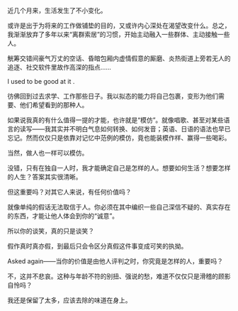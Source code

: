 近几个月来，生活发生了不小变化。

或许是出于为将来的工作做铺垫的目的，又或许内心深处在渴望改变什么。总之，我渐渐放弃了多年以来“离群索居”的习惯，开始主动融入一些群体、主动接触一些人。

觥筹交错间豪气万丈的空话、昏暗包厢内虚情假意的厮磨、炎热街道上旁若无人的追逐、社交软件里故作高深的指点……

I used to be good at it .

彷佛回到过去求学、工作那些日子。我以拟态的能力将自己包裹，变形为他们需要、他们希望看到的那种人。

如果说我真的有什么值得一提的才能，也许就是“模仿”。就像唱歌、甚至对某些语言的读写——我其实并不明白气息如何转换、如何发音；英语、日语的语法也早已忘记。然而仅仅只是依靠对记忆中范例的模仿，竟也能装模作样、赢得一些喝彩。

当然，做人也一样可以模仿。

没错，只有在独自一人时，我才能确定自己是怎样的人。想要如何生活？想要怎样的人生？答案其实很清晰。

但这重要吗？对其它人来说，有任何价值吗？

就像单纯的假话无法取信于人。你必须在其中编织一些自己深信不疑的、真实存在的东西，才能让他人体会到你的“诚意”。

所以你的谈笑，真的只是谈笑？

假作真时真亦假，到最后只会令区分真假这件事变成可笑的执拗。

Asked again——当你的价值是由他人评判之时，你究竟是怎样的人，重要吗？

不，这并不悲哀。这种与年龄不符的别扭、强说的愁，难道不仅仅只是滑稽的顾影自怜吗？

我还是保留了太多，应该去除的味道在身上。